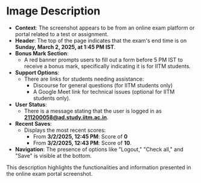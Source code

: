 # Image Description

- **Context**: The screenshot appears to be from an online exam platform or portal related to a test or assignment.
- **Header**: The top of the page indicates that the exam's end time is on **Sunday, March 2, 2025, at 1:45 PM IST**.
- **Bonus Mark Section**:
  - A red banner prompts users to fill out a form before 5 PM IST to receive a bonus mark, specifically indicating it is for IITM students.
- **Support Options**:
  - There are links for students needing assistance: 
    - Discourse for general questions (for IITM students only)
    - A Google Meet link for technical issues (optional for IITM students only).
- **User Status**: 
  - There is a message stating that the user is logged in as **211200058@ad.study.iitm.ac.in**.
- **Recent Saves**:
  - Displays the most recent scores:
    - From **3/2/2025, 12:45 PM**: Score of **0**
    - From **3/2/2025, 12:43 PM**: Score of **10**.
- **Navigation**: The presence of options like "Logout," "Check all," and "Save" is visible at the bottom.

This description highlights the functionalities and information presented in the online exam portal screenshot.